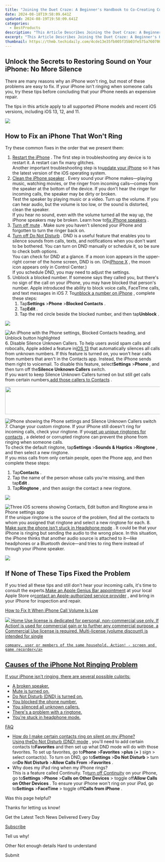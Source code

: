 ```yaml
---
title: "Joining the Duet Craze: A Beginner's Handbook to Co-Creating Content on TikTok"
date: 2024-08-18T19:58:09.641Z
updated: 2024-08-19T19:58:09.641Z
categories:
  - BestProducts
description: "This Article Describes Joining the Duet Craze: A Beginner's Handbook to Co-Creating Content on TikTok"
excerpt: "This Article Describes Joining the Duet Craze: A Beginner's Handbook to Co-Creating Content on TikTok"
thumbnail: https://thmb.techidaily.com/4cde13e35fb005f35b03fe575a760700ef2f31716bcebcb3bdb2d428b2778fad.jpg
---
```


## Unlock the Secrets to Restoring Sound on Your iPhone: No More Silence
 There are many reasons why an iPhone won't ring, but most of these problems are easy to fix. If your iPhone isn't ringing when someone calls you, try these tips before concluding that your iPhone needs an expensive repair.

 The tips in this article apply to all supported iPhone models and recent iOS versions, including iOS 13, 12, and 11.

<!-- affiliate ads begin -->
<a href="https://estore.winxdvd.com/order/checkout.php?PRODS=12653853&QTY=1&AFFILIATE=108875&CART=1"><img src="https://secure.avangate.com/images/merchant/bcb41ccdc4363c6848a1d760f26c28a0/products/14_videoproc-converter-ai-box.png" border="0"></a>
<!-- affiliate ads end -->
## How to Fix an iPhone That Won't Ring

 Try these common fixes in the order that we present them:

1. [Restart the iPhone](https://www.lifewire.com/how-to-restart-iphone-2000288) . The first step in troubleshooting any device is to restart it. A restart can fix many glitches.  
 Another important troubleshooting step is to[update your iPhone](https://www.lifewire.com/upgrade-ios-on-iphone-connecting-itunes-1999188) so it has the latest version of the iOS operating system.
2. [Clean the iPhone speaker](https://www.lifewire.com/clean-iphone-speakers-4692263) . Every sound your iPhone makes—playing music, watching movies, or the ringer from incoming calls—comes from the speaker at the bottom of the device. If you don't hear the ringer for incoming calls, the speaker may be dirty or broken.  
 Test the speaker by playing music or a video. Turn up the volume. If you can hear audio, but the volume is too low, or the sound is distorted, clean the speaker.  
 If you hear no sound, even with the volume turned all the way up, the iPhone speakers may be broken. Learn how to[fix iPhone speakers](https://www.lifewire.com/fix-non-working-iphone-speaker-4177315) .
3. [Turn off mute](https://www.lifewire.com/how-to-turn-the-iphone-ringer-off-2000565) . Make sure you haven't silenced your iPhone and forgotten to turn the ringer back on.
4. [Turn off Do Not Disturb](https://www.lifewire.com/use-do-not-disturb-on-iphone-apple-watch-2000547) . DND is a useful feature that enables you to silence sounds from calls, texts, and notifications when you don't want to be bothered. You can turn on DND manually or schedule it, so be sure to check both options.  
 You can check for DND at a glance. If a moon icon appears in the upper-right corner of the home screen, DND is on. (On[iPhone X](https://www.lifewire.com/iphone-x-4150706) , the moon icon appears only in Control Center.)  
 If you schedule DND, you may need to adjust the settings.
5. Unblock a blocked number. If someone says they called you, but there's no sign of the call on your iPhone, you may have blocked that person's number. Apple introduced the ability to block voice calls, FaceTime calls, and text messages in iOS 7\. To[unblock a number on iPhone](https://www.lifewire.com/unblock-number-on-iphone-or-ipad-4169728) , complete these steps:  
   1. Tap**Settings** \>**Phone** \>**Blocked Contacts** .  
   2. Tap**Edit** .  
   3. Tap the red circle beside the blocked number, and then tap**Unblock** .  
<!-- affiliate ads begin -->
<a href="https://secure.2checkout.com/order/checkout.php?PRODS=2201613&QTY=1&AFFILIATE=108875&CART=1"><img src="https://www.macdvdripperpro.com/images/devices-3.png" border="0"></a>
<!-- affiliate ads end -->
![An iPhone with the Phone settings, Blocked Contacts heading, and Unblock button highlighted](https://www.lifewire.com/thmb/MPfrUdCCr2HLjH9Va4OIkm1zN3o=/1500x0/filters:no_upscale():max_bytes(150000):strip_icc():format(webp)/001-im-missing-calls-because-my-iphone-isnt-ringing-help-2000264-2308e3feb71f4c9194900da12675ecb2.jpg)
6. Disable Silence Unknown Callers. To help users avoid spam calls and robocalls, Apple added a feature in[iOS 13](https://www.lifewire.com/ios-13-4586609) that automatically silences all calls from unknown numbers. If this feature is turned on, you won't hear calls from numbers that aren't in the Contacts app. Instead, the iPhone sends them right to voicemail. To disable this feature, select**Settings** \>**Phone** , and then turn off the**Silence Unknown Callers** switch.  
 If you want to keep Silence Unknown Callers turned on but still get calls from certain numbers,[add those callers to Contacts](https://www.lifewire.com/manage-contacts-iphone-address-book-2000570) .  
<!-- affiliate ads begin -->
<a href="https://laganoo.pxf.io/c/5597632/1657399/16446" target="_top" id="1657399"><img src="//a.impactradius-go.com/display-ad/16446-1657399" border="0" alt="" width="728" height="90"/></a><img height="0" width="0" src="https://imp.pxf.io/i/5597632/1657399/16446" style="position:absolute;visibility:hidden;" border="0" />
<!-- affiliate ads end -->
![iPhone showing the Phone settings and Silence Unknown Callers switch](https://www.lifewire.com/thmb/PfmlpvYkxD5z2_TErc_402j9xA8=/1500x0/filters:no_upscale():max_bytes(150000):strip_icc():format(webp)/002-im-missing-calls-because-my-iphone-isnt-ringing-help-2000264-b93c2874c9784090a83900ec430caf0b.jpg)
7. Change your custom ringtone. If your iPhone still doesn't ring for incoming calls, check your ringtone. If you[set up unique ringtones for contacts](https://www.lifewire.com/assign-unique-ringtone-on-iphone-2000557) , a deleted or corrupted ringtone can prevent the phone from ringing when someone calls.  
 To check the default ringtone, tap**Settings** \>**Sounds & Haptics** \>**Ringtone** , and then select a new ringtone.  
 If you miss calls from only certain people, open the Phone app, and then complete these steps:  
   1. Tap**Contacts** .  
   2. Tap the name of the person whose calls you're missing, and then tap**Edit** .  
   3. Tap**Ringtone** , and then assign the contact a new ringtone.  
<!-- affiliate ads begin -->
<a href="https://shop.mondly.com/affiliate.php?ACCOUNT=ATISTUDI&AFFILIATE=108875&PATH=https%3A%2F%2Fwww.mondly.com%3FAFFILIATE%3D108875%26RESOURCE%3D%2BGeneral%2B970x90%2B"><img src="https://secure.avangate.com/images/merchant/69c418c33ec2e1a4267fa9bb77fa1428/general-970x90.gif" border="0"></a>
<!-- affiliate ads end -->
![Three iOS screens showing Contacts, Edit button and Ringtone area in Phone settings app](https://www.lifewire.com/thmb/dQgktPdfOQV7lnazDKmKLLfIXPI=/1500x0/filters:no_upscale():max_bytes(150000):strip_icc():format(webp)/006_im-missing-calls-because-my-iphone-isnt-ringing-help-2000264-5bbe5923c9e77c005156dd60.jpg)  
 If the unique ringtone is the source of the problem, find all the contacts to whom you assigned that ringtone and select a new ringtone for each.
8. [Make sure the phone isn't stuck in Headphone mode](https://www.lifewire.com/fix-iphone-stuck-in-headphone-mode-4175912) . It could be that your iPhone is ringing but sending the audio to the wrong place. In this situation, the iPhone thinks that another audio source is attached to it—like headphones or a Bluetooth device—and tries to ring there instead of through your iPhone speaker.

<!-- affiliate ads begin -->
<a href="https://estore.winxdvd.com/order/checkout.php?PRODS=4612444&QTY=1&AFFILIATE=108875&CART=1"><img src="https://www.winxdvd.com/affiliate/new-banner/pt-728x90.jpg" border="0"></a>
<!-- affiliate ads end -->
## If None of These Tips Fixed the Problem

 If you tried all these tips and still don't hear your incoming calls, it's time to consult the experts.[Make an Apple Genius Bar appointment](https://www.lifewire.com/how-to-make-an-apple-genius-bar-appointment-1999601) at your local Apple Store or[contact an Apple-authorized service provider](https://support.apple.com/repair) , and bring in your iPhone for inspection and repair.

[How to Fix It When iPhone Call Volume Is Low](https://www.lifewire.com/fix-low-volume-on-call-on-iphone-5186012)

<!-- affiliate ads begin -->
<a href="https://checkout.mirillis.com/order/checkout.php?PRODS=4704640&QTY=1&AFFILIATE=108875&CART=1"> <img src="https://secure.avangate.com/images/merchant/547a5a56d43f6d40f9a6a2f76501d013/products/1_mirillis_action_boxshot_store_1x.jpg" border="0">
	Home Use license is dedicated for personal, non-commercial use only. 
	If Action! is used for commercial gain or to further any commercial purpose, 
	a Commercial Use license is required. Multi-license (volume discount) is intended for single 
 
	company, user or members of the same household. Action! - screen and game recorder</a>
<!-- affiliate ads end -->
## Causes of the iPhone Not Ringing Problem

 If your iPhone isn't ringing, there are several possible culprits:

* A broken speaker.
* Mute is turned on.
* Do Not Disturb (DND) is turned on.
* You blocked the phone number.
* You silenced all unknown callers.
* There's a problem with a ringtone.
* You're stuck in headphone mode.

 FAQ

* How do I make certain contacts ring on silent on my iPhone?  
 Using the[Do Not Disturb (DND) mode](https://www.lifewire.com/use-do-not-disturb-on-iphone-apple-watch-2000547) , you'll need to add certain contacts to**Favorites** and then set up what DND mode will do with those favorites. To set up favorites, go to**Phone** \>**Favorites** \>**plus** (**+** ) sign > select contact(s). To turn on DND, go to**Settings** \>**Do Not Disturb** \> turn on**Do Not Disturb** \>**Allow Calls From** \>**Favorites** .
* Why does my iPad ring when my iPhone rings?  
 This is a feature called Continuity. To[turn off Continuity](https://www.lifewire.com/stop-other-devices-ringing-iphone-call-2000550) on your iPhone, go to**Settings** \>**Phone** \>**Calls on Other Devices** \> toggle off**Allow Calls on Other Devices** . To ensure your iPhone won't ring on your iPad, go to**Settings** \>**FaceTime** \> toggle off**Calls from iPhone** .

Was this page helpful?

Thanks for letting us know!

 Get the Latest Tech News Delivered Every Day

[Subscribe](https://www.lifewire.com/#)

Tell us why!

 Other  Not enough details  Hard to understand

 Submit

<ins class="adsbygoogle"
     style="display:block"
     data-ad-format="autorelaxed"
     data-ad-client="ca-pub-7571918770474297"
     data-ad-slot="1223367746"></ins>



<ins class="adsbygoogle"
     style="display:block"
     data-ad-client="ca-pub-7571918770474297"
     data-ad-slot="8358498916"
     data-ad-format="auto"
     data-full-width-responsive="true"></ins>


